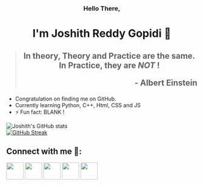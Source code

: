 ### <p align="center">Hello There,</p>
# <p align="center"> I'm Joshith Reddy Gopidi 🚩</p>

> ## <p align="center">In theory, **Theory** and **Practice** are the same. In Practice, they are _**NOT**_ !</p><p align="right">- Albert Einstein </p>



- Congratulation on finding me on GitHub.
- Currently learning Python, C++, Html, CSS and JS
- ⚡ Fun fact: BLANK !

![Joshith's GitHub stats](https://github-readme-stats.vercel.app/api?username=JOS-RE&show_icons=true&theme=radical&count_private=true)<br>
[![GitHub Streak](http://github-readme-streak-stats.herokuapp.com?user=JOS-RE&theme=prussian&currStreakNum=DDCE2A&currStreakLabel=EADE0C&sideNums=D93A7C&background=141321&sideLabels=FFFFFF)](https://git.io/streak-stats)
## Connect with me 📧:

[<img height=45 width=45 src="https://img-premium.flaticon.com/png/512/552/552486.png?token=exp=1621206046~hmac=2d221eb9b503d0f938da3aa8d181d78a">](mailto:joshithreddy.g@gmail.com)
[<img height=45 width=45 src="https://image.flaticon.com/icons/png/128/145/145807.png">](https://www.linkedin.com/in/joshith-reddy-gopidi-176745209/) 
[<img height=45 width=45 src="https://image.flaticon.com/icons/png/128/145/145812.png">](https://twitter.com/JoshithReddy_g) 
[<img height=45 width=45 src="https://image.flaticon.com/icons/png/128/145/145802.png">](https://www.facebook.com/joshith.gopidi/) 
[<img height=45 width=45 src="https://img-premium.flaticon.com/png/512/1057/1057248.png?token=exp=1621209032~hmac=29bc571697a329e74b231920020462b9">](https://www.instagram.com/joshith_gopidi/)
